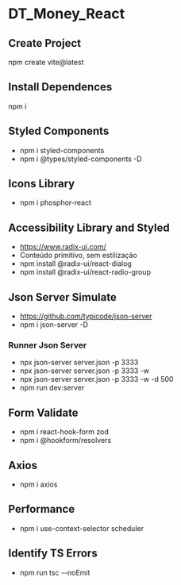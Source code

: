 # DT_Money_React

## Create Project
npm create vite@latest

## Install Dependences
npm i

## Styled Components
- npm i styled-components
- npm i @types/styled-components -D

## Icons Library 
- npm i phosphor-react

## Accessibility Library and Styled
- https://www.radix-ui.com/
- Conteúdo primitivo, sem estilização
- npm install @radix-ui/react-dialog
- npm install @radix-ui/react-radio-group

## Json Server Simulate
- https://github.com/typicode/json-server
- npm i json-server -D

### Runner Json Server
- npx json-server server.json -p 3333
- npx json-server server.json -p 3333 -w
- npx json-server server.json -p 3333 -w -d 500
- npm run dev:server

## Form Validate
- npm i react-hook-form zod
- npm i @hookform/resolvers

## Axios
- npm i axios

## Performance
- npm i use-context-selector scheduler

## Identify TS Errors
- npm run tsc --noEmit